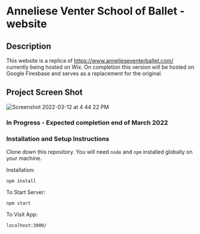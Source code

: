 # Anneliese Venter School of Ballet - website

## Description
This website is a replica of https://www.annelieseventerballet.com/ currently being hosted on Wix. On completion this version will be hosted on Google Firesbase and serves as a replacement for the original. 

## Project Screen Shot
![Screenshot 2022-03-12 at 4 44 22 PM](https://user-images.githubusercontent.com/46342592/158010903-dae6f65c-0f50-4380-976d-0f5934c634ba.png)

### In Progress - Expected completion end of March 2022


### Installation and Setup Instructions
Clone down this repository. You will need `node` and `npm` installed globally on your machine.  

Installation:

`npm install`   

To Start Server:

`npm start`  

To Visit App:

`localhost:3000/`


